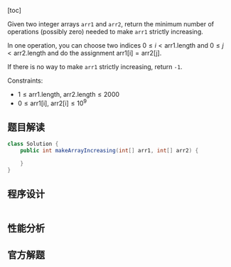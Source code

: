 [toc]

Given two integer arrays `arr1` and `arr2`, return the minimum number of operations (possibly zero) needed to make `arr1` strictly increasing.

In one operation, you can choose two indices $0 \le i < \text{arr1.length}$ and $0 \le j < \text{arr2.length}$ and do the assignment $\text{arr1[i]} = \text{arr2[j]}$.

If there is no way to make `arr1` strictly increasing, return `-1`.



Constraints:

* $1 \le \text{arr1.length, arr2.length} \le 2000$
* $0 \le \text{arr1[i], arr2[i]} \le 10^9$



## 题目解读



```java
class Solution {
    public int makeArrayIncreasing(int[] arr1, int[] arr2) {

    }
}
```

## 程序设计



```java

```

## 性能分析



## 官方解题